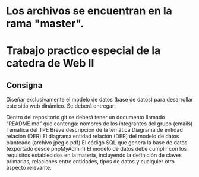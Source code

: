 # Los archivos se encuentran en la rama "master".

# Trabajo practico especial de la catedra de Web II

## Consigna
Diseñar exclusivamente el modelo de datos (base de datos) para desarrollar este sitio web dinámico. Se deberá entregar:

Dentro del repositorio git se deberá tener un documento llamado “README.md” que contenga:
nombres de los integrantes del grupo (emails)
Temática del TPE
Breve descripción de la temática
Diagrama de entidad relación (DER)
El diagrama entidad relación (DER) del modelo de datos planteado (archivo jpeg o pdf)
El código SQL que genera la base de datos (exportado desde phpMyAdmin)
El modelo de datos debe cumplir con los requisitos establecidos en la materia, incluyendo la definición de claves primarias, relaciones entre entidades, tipos de datos y cualquier otro aspecto relevante. 

